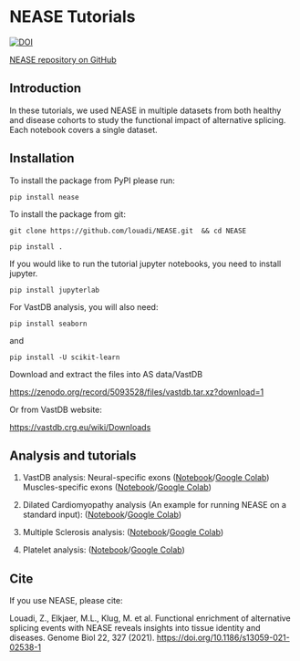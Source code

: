 
# NEASE Tutorials

[![DOI](https://zenodo.org/badge/357838217.svg)](https://zenodo.org/badge/latestdoi/357838217)

[NEASE repository on GitHub](https://github.com/louadi/NEASE)


## Introduction

In these tutorials, we used NEASE in multiple datasets from both healthy and disease cohorts to study the functional impact of alternative splicing.
Each notebook covers a single dataset.


## Installation

To install the package from PyPI please run:

`pip install nease` 

To install the package from git:

`git clone https://github.com/louadi/NEASE.git  && cd NEASE`

`pip install .`

If you would like to run the tutorial jupyter notebooks, you need to install jupyter.

`pip install jupyterlab`


For VastDB analysis, you will also need:

`pip install seaborn`

and

`pip install -U scikit-learn`

Download and extract the files into AS data/VastDB

https://zenodo.org/record/5093528/files/vastdb.tar.xz?download=1

Or from VastDB website:

https://vastdb.crg.eu/wiki/Downloads


## Analysis and tutorials


1. VastDB analysis:  Neural-specific exons
([Notebook](https://github.com/louadi/NEASE-tutorials/blob/main/VastDB-analysis-Neural.ipynb)/[Google Colab](https://colab.research.google.com/github/louadi/NEASE-tutorials/blob/main/VastDB-analysis-Neural.ipynb))
 Muscles-specific exons
([Notebook](https://github.com/louadi/NEASE-tutorials/blob/main/VastDB-analysis_Muscles.ipynb)/[Google Colab](https://colab.research.google.com/github/louadi/NEASE-tutorials/blob/main/VastDB-analysis_Muscles.ipynb))



2. Dilated Cardiomyopathy  analysis (An example for running NEASE on a standard input):
([Notebook](https://github.com/louadi/NEASE-tutorials/blob/main/DCM_analysis.ipynb)/[Google Colab](https://colab.research.google.com/github/louadi/NEASE-tutorials/blob/main/DCM_analysis.ipynb))


3.  Multiple Sclerosis analysis: 
([Notebook](https://github.com/louadi/NEASE-tutorials/blob/main/MS.ipynb)/[Google Colab](https://colab.research.google.com/github/louadi/NEASE-tutorials/blob/main/MS.ipynb))




4.  Platelet analysis: 
([Notebook](https://github.com/louadi/NEASE-tutorials/blob/main/Platelet_data.ipynb)/[Google Colab](https://colab.research.google.com/github/louadi/NEASE-tutorials/blob/main/Platelet_data.ipynb))


## Cite

If you use NEASE, please cite:

Louadi, Z., Elkjaer, M.L., Klug, M. et al. Functional enrichment of alternative splicing events with NEASE reveals insights into tissue identity and diseases. Genome Biol 22, 327 (2021). https://doi.org/10.1186/s13059-021-02538-1


